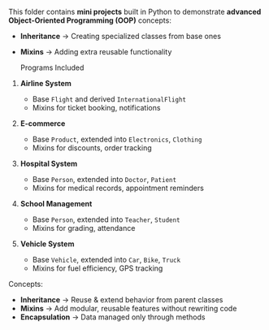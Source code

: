 
This folder contains **mini projects** built in Python to demonstrate **advanced Object-Oriented Programming (OOP)** concepts:  
- **Inheritance** → Creating specialized classes from base ones  
- **Mixins** → Adding extra reusable functionality  


  Programs Included
1. **Airline System**  
   - Base `Flight` and derived `InternationalFlight`  
   - Mixins for ticket booking, notifications  

2. **E-commerce**   
   - Base `Product`, extended into `Electronics`, `Clothing`  
   - Mixins for discounts, order tracking  

3. **Hospital System**   
   - Base `Person`, extended into `Doctor`, `Patient`  
   - Mixins for medical records, appointment reminders  

4. **School Management**   
   - Base `Person`, extended into `Teacher`, `Student`  
   - Mixins for grading, attendance  

5. **Vehicle System**   
   - Base `Vehicle`, extended into `Car`, `Bike`, `Truck`  
   - Mixins for fuel efficiency, GPS tracking  



  Concepts:
- **Inheritance** → Reuse & extend behavior from parent classes  
- **Mixins** → Add modular, reusable features without rewriting code  
- **Encapsulation** → Data managed only through methods  



